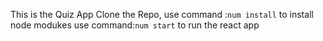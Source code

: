 This is the Quiz App
Clone the Repo,
use command :`num install` to install node modukes
use command:`num start` to run the react app
